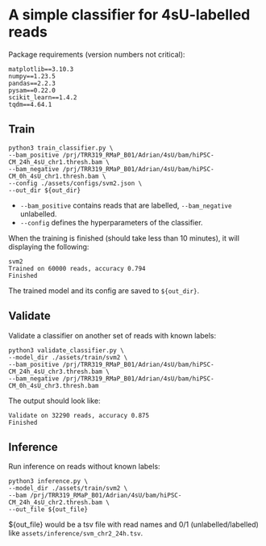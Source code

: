 # A simple classifier for 4sU-labelled reads
Package requirements (version numbers not critical):
```
matplotlib==3.10.3
numpy==1.23.5
pandas==2.2.3
pysam==0.22.0
scikit_learn==1.4.2
tqdm==4.64.1
```

## Train
```
python3 train_classifier.py \
--bam_positive /prj/TRR319_RMaP_B01/Adrian/4sU/bam/hiPSC-CM_24h_4sU_chr1.thresh.bam \
--bam_negative /prj/TRR319_RMaP_B01/Adrian/4sU/bam/hiPSC-CM_0h_4sU_chr1.thresh.bam \
--config ./assets/configs/svm2.json \
--out_dir ${out_dir}
```

- `--bam_positive` contains reads that are labelled, `--bam_negative` unlabelled.
- `--config` defines the hyperparameters of the classifier.

When the training is finished (should take less than 10 minutes), it will displaying the following:
```
svm2
Trained on 60000 reads, accuracy 0.794
Finished
```

The trained model and its config are saved to `${out_dir}`.

## Validate
Validate a classifier on another set of reads with known labels:
```
python3 validate_classifier.py \
--model_dir ./assets/train/svm2 \
--bam_positive /prj/TRR319_RMaP_B01/Adrian/4sU/bam/hiPSC-CM_24h_4sU_chr3.thresh.bam \
--bam_negative /prj/TRR319_RMaP_B01/Adrian/4sU/bam/hiPSC-CM_0h_4sU_chr3.thresh.bam
```
The output should look like:
```
Validate on 32290 reads, accuracy 0.875
Finished
```

## Inference
Run inference on reads without known labels:
```
python3 inference.py \
--model_dir ./assets/train/svm2 \
--bam /prj/TRR319_RMaP_B01/Adrian/4sU/bam/hiPSC-CM_24h_4sU_chr2.thresh.bam \
--out_file ${out_file}
```
${out_file} would be a tsv file with read names and 0/1 (unlabelled/labelled) like `assets/inference/svm_chr2_24h.tsv`.
